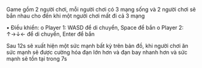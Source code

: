 Game gồm 2 người chơi, mỗi người chơi có 3 mạng sống và 2 người chơi sẽ bắn nhau cho đến khi một người chơi mất đi cả 3 mạng

•	Điều khiển:
            o Player 1: WASD để di chuyển, Space để bắn
            o Player 2: ↑→↓← để di chuyển, Enter để bắn

Sau 12s sẽ xuất hiện một sức mạnh bất kỳ trên bản đồ, khi người chơi ăn sức mạnh sẽ được cường hóa đạn lớn hơn và đạn bay nhanh hơn và sức mạnh sẽ tồn tại trong 7s

